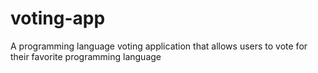 # voting-app
A programming language voting application that allows users to vote for their favorite programming language
